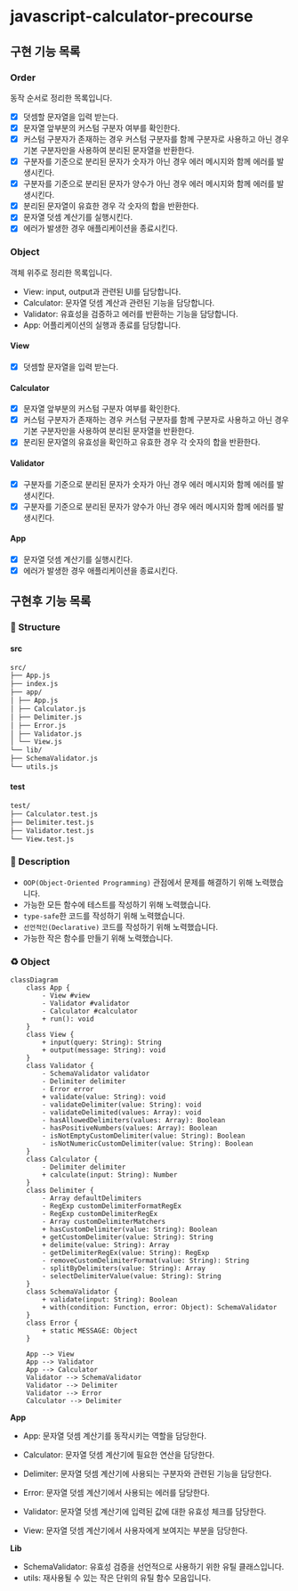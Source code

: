 # javascript-calculator-precourse

## 구현 기능 목록

### Order

동작 순서로 정리한 목록입니다.

- [x] 덧셈할 문자열을 입력 받는다.
- [x] 문자열 앞부분의 커스텀 구분자 여부를 확인한다.
- [x] 커스텀 구분자가 존재하는 경우 커스텀 구분자를 함께 구분자로 사용하고 아닌 경우 기본 구분자만을 사용하여 분리된 문자열을 반환한다.
- [x] 구분자를 기준으로 분리된 문자가 숫자가 아닌 경우 에러 메시지와 함께 에러를 발생시킨다.
- [x] 구분자를 기준으로 분리된 문자가 양수가 아닌 경우 에러 메시지와 함께 에러를 발생시킨다.
- [x] 분리된 문자열이 유효한 경우 각 숫자의 합을 반환한다.
- [x] 문자열 덧셈 계산기를 실행시킨다.
- [x] 에러가 발생한 경우 애플리케이션을 종료시킨다.

### Object

객체 위주로 정리한 목록입니다.

- View: input, output과 관련된 UI를 담당합니다.
- Calculator: 문자열 덧셈 계산과 관련된 기능을 담당합니다.
- Validator: 유효성을 검증하고 에러를 반환하는 기능을 담당합니다.
- App: 어플리케이션의 실행과 종료를 담당합니다.

#### View

- [x] 덧셈할 문자열을 입력 받는다.

#### Calculator

- [x] 문자열 앞부분의 커스텀 구분자 여부를 확인한다.
- [x] 커스텀 구분자가 존재하는 경우 커스텀 구분자를 함께 구분자로 사용하고 아닌 경우 기본 구분자만을 사용하여 분리된 문자열을 반환한다.
- [x] 분리된 문자열의 유효성을 확인하고 유효한 경우 각 숫자의 합을 반환한다.

#### Validator

- [x] 구분자를 기준으로 분리된 문자가 숫자가 아닌 경우 에러 메시지와 함께 에러를 발생시킨다.
- [x] 구분자를 기준으로 분리된 문자가 양수가 아닌 경우 에러 메시지와 함께 에러를 발생시킨다.

#### App

- [x] 문자열 덧셈 계산기를 실행시킨다.
- [x] 에러가 발생한 경우 애플리케이션을 종료시킨다.

## 구현후 기능 목록

### 📁 Structure

#### src

```md
src/
├── App.js
├── index.js
├── app/
│ ├── App.js
│ ├── Calculator.js
│ ├── Delimiter.js
│ ├── Error.js
│ ├── Validator.js
│ └── View.js
└── lib/
├── SchemaValidator.js
└── utils.js
```

#### test

```md
test/
├── Calculator.test.js
├── Delimiter.test.js
├── Validator.test.js
└── View.test.js
```

### 📝 Description

- `OOP(Object-Oriented Programming)` 관점에서 문제를 해결하기 위해 노력했습니다.
- 가능한 모든 함수에 테스트를 작성하기 위해 노력했습니다.
- `type-safe`한 코드를 작성하기 위해 노력했습니다.
- `선언적인(Declarative)` 코드를 작성하기 위해 노력했습니다.
- 가능한 작은 함수를 만들기 위해 노력했습니다.

### ♻️ Object

```mermaid
classDiagram
    class App {
        - View #view
        - Validator #validator
        - Calculator #calculator
        + run(): void
    }
    class View {
        + input(query: String): String
        + output(message: String): void
    }
    class Validator {
        - SchemaValidator validator
        - Delimiter delimiter
        - Error error
        + validate(value: String): void
        - validateDelimiter(value: String): void
        - validateDelimited(values: Array): void
        - hasAllowedDelimiters(values: Array): Boolean
        - hasPositiveNumbers(values: Array): Boolean
        - isNotEmptyCustomDelimiter(value: String): Boolean
        - isNotNumericCustomDelimiter(value: String): Boolean
    }
    class Calculator {
        - Delimiter delimiter
        + calculate(input: String): Number
    }
    class Delimiter {
        - Array defaultDelimiters
        - RegExp customDelimiterFormatRegEx
        - RegExp customDelimiterRegEx
        - Array customDelimiterMatchers
        + hasCustomDelimiter(value: String): Boolean
        + getCustomDelimiter(value: String): String
        + delimite(value: String): Array
        - getDelimiterRegEx(value: String): RegExp
        - removeCustomDelimiterFormat(value: String): String
        - splitByDelimiters(value: String): Array
        - selectDelimiterValue(value: String): String
    }
    class SchemaValidator {
        + validate(input: String): Boolean
        + with(condition: Function, error: Object): SchemaValidator
    }
    class Error {
        + static MESSAGE: Object
    }

    App --> View
    App --> Validator
    App --> Calculator
    Validator --> SchemaValidator
    Validator --> Delimiter
    Validator --> Error
    Calculator --> Delimiter
```

**App**

- App: 문자열 덧셈 계산기를 동작시키는 역할을 담당한다.

- Calculator: 문자열 덧셈 계산기에 필요한 연산을 담당한다.
- Delimiter: 문자열 덧셈 계산기에 사용되는 구분자와 관련된 기능을 담당한다.
- Error: 문자열 덧셈 계산기에서 사용되는 에러를 담당한다.
- Validator: 문자열 덧셈 계산기에 입력된 값에 대한 유효성 체크를 담당한다.
- View: 문자열 덧셈 계산기에서 사용자에게 보여지는 부분을 담당한다.

**Lib**

- SchemaValidator: 유효성 검증을 선언적으로 사용하기 위한 유틸 클래스입니다.
- utils: 재사용될 수 있는 작은 단위의 유틸 함수 모음입니다.

